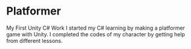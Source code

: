 # Platformer
My First Unity C# Work
I started my C# learning by making a platformer game with Unity. I completed the codes of my character by getting help from different lessons.
